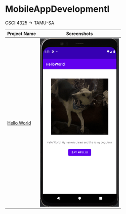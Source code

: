 # MobileAppDevelopmentI
CSCI 4325 -> TAMU-SA

| Project Name | Screenshots |
|---|---|
| [Hello World](https://github.com/jaresinunez/HelloWorld) | <img src='/gifs/HelloWorld.gif' title='Video Walkthrough' width='' alt='Video Walkthrough' /> |
